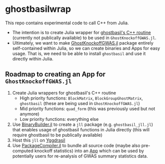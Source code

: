 # ghostbasilwrap

This repo contains experimental code to call C++ from Julia. 
+ The intention is to create Julia wrapper for [ghostbasil's C++ routine](https://github.com/JamesYang007/ghostbasil) (currently not publically available) to be used in `GhostKnockoffGWAS.jl`. 
+ Ultimately, we want to make [GhostKnockoffGWAS.jl](https://github.com/biona001/GhostKnockoffGWAS) package entirely self-contained within Julia, so we can create binaries and Apps for easy usage. That is, we need to be able to install `ghostbasil` and use it directly within Julia. 

## Roadmap to creating an App for `GhostKnockoffGWAS.jl`

1. Create Julia wrappers for ghostbasil's C++ routine
    + High priority functions: `BlockMatrix`, `BlockGroupGhostMatrix`, `ghostbasil` (these are being used in `GhostKnockoffGWAS.jl`)
    + Mid priority functions: `quad_form` (this was previously used but not anymore)
    + Low priority functions: everything else
2. Use [BinaryBuilder.jl](https://github.com/JuliaPackaging/BinaryBuilder.jl) to create a `jll` package (e.g. `ghostbasil_jll.jl`) that enables usage of ghostbasil functions in Julia directly (this will require ghostbasil to be publically available)
3. Host this `jll` on [Yggdrasil](https://github.com/JuliaPackaging/Yggdrasil)
4. Use [PackageCompiler.jl](https://github.com/JuliaLang/PackageCompiler.jl) to bundle all source code (maybe also pre-computed knockoff statistics) into an [App](https://julialang.github.io/PackageCompiler.jl/stable/apps.html) which can be used by potentially users for re-analysis of GWAS summary statistics data. 
